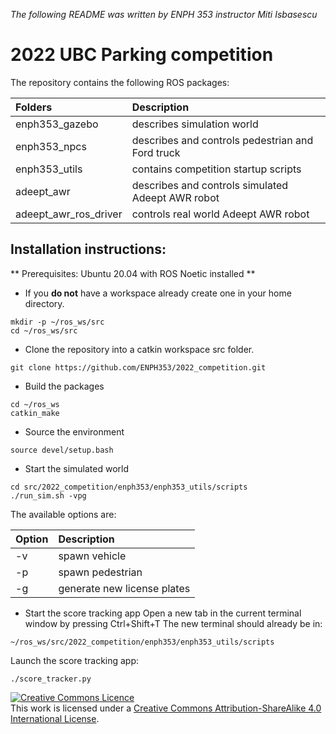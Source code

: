 *The following README was written by ENPH 353 instructor Miti Isbasescu*

# 2022 UBC Parking competition

The repository contains the following ROS packages:

| Folders         | Description      |
|:--------------- |:---------------- |
| enph353_gazebo  | describes simulation world |
| enph353_npcs    | describes and controls pedestrian and Ford truck |
| enph353_utils   | contains competition startup scripts |
| adeept_awr      | describes and controls simulated Adeept AWR robot |
| adeept_awr_ros_driver | controls real world Adeept AWR robot |

## Installation instructions:
** Prerequisites: Ubuntu 20.04 with ROS Noetic installed **

* If you **do not** have a workspace already create one in your home directory.
```
mkdir -p ~/ros_ws/src
cd ~/ros_ws/src
```

* Clone the repository into a catkin workspace src folder.
```
git clone https://github.com/ENPH353/2022_competition.git
```

* Build the packages
```
cd ~/ros_ws
catkin_make
```

* Source the environment
```
source devel/setup.bash
```

* Start the simulated world
```
cd src/2022_competition/enph353/enph353_utils/scripts
./run_sim.sh -vpg
```
The available options are:

| Option | Description      |
|:-------|:---------------- |
| -v     | spawn vehicle    |
| -p     | spawn pedestrian |
| -g     | generate new license plates |

* Start the score tracking app
Open a new tab in the current terminal window by pressing Ctrl+Shift+T 
The new terminal should already be in:
```
~/ros_ws/src/2022_competition/enph353/enph353_utils/scripts
```
Launch the score tracking app:
```
./score_tracker.py
```

<a rel="license" href="http://creativecommons.org/licenses/by-sa/4.0/">
    <img alt="Creative Commons Licence" style="border-width:0" 
        src="https://i.creativecommons.org/l/by-sa/4.0/88x31.png" />
</a><br />
This work is licensed under a 
<a rel="license" href="http://creativecommons.org/licenses/by-sa/4.0/">
    Creative Commons Attribution-ShareAlike 4.0 International License</a>.
